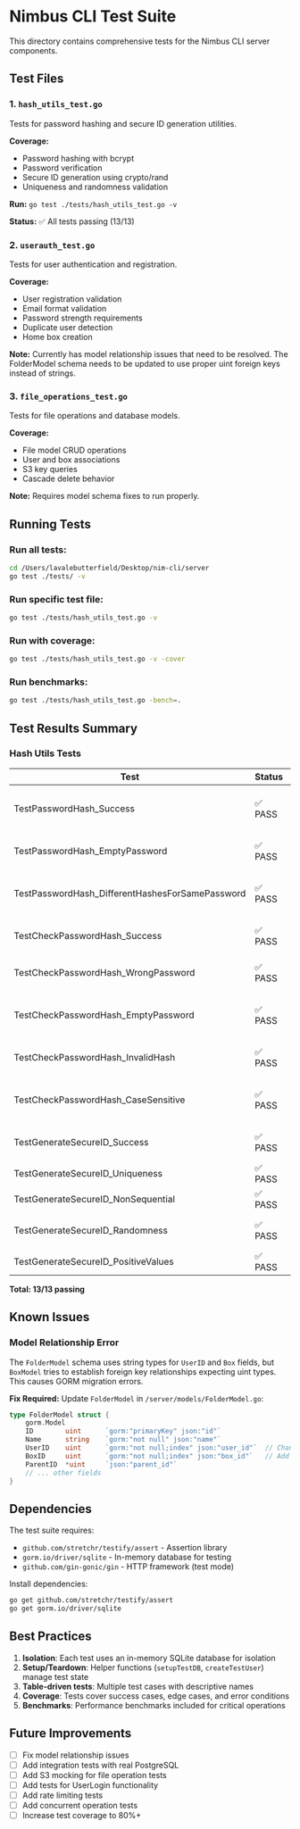 # Nimbus CLI Test Suite

This directory contains comprehensive tests for the Nimbus CLI server components.

## Test Files

### 1. `hash_utils_test.go`
Tests for password hashing and secure ID generation utilities.

**Coverage:**
- Password hashing with bcrypt
- Password verification
- Secure ID generation using crypto/rand
- Uniqueness and randomness validation

**Run:** `go test ./tests/hash_utils_test.go -v`

**Status:** ✅ All tests passing (13/13)

### 2. `userauth_test.go`
Tests for user authentication and registration.

**Coverage:**
- User registration validation
- Email format validation
- Password strength requirements
- Duplicate user detection
- Home box creation

**Note:** Currently has model relationship issues that need to be resolved. The FolderModel schema needs to be updated to use proper uint foreign keys instead of strings.

### 3. `file_operations_test.go`
Tests for file operations and database models.

**Coverage:**
- File model CRUD operations
- User and box associations
- S3 key queries
- Cascade delete behavior

**Note:** Requires model schema fixes to run properly.

## Running Tests

### Run all tests:
```bash
cd /Users/lavalebutterfield/Desktop/nim-cli/server
go test ./tests/ -v
```

### Run specific test file:
```bash
go test ./tests/hash_utils_test.go -v
```

### Run with coverage:
```bash
go test ./tests/hash_utils_test.go -v -cover
```

### Run benchmarks:
```bash
go test ./tests/hash_utils_test.go -bench=.
```

## Test Results Summary

### Hash Utils Tests
| Test | Status | Description |
|------|--------|-------------|
| TestPasswordHash_Success | ✅ PASS | Basic password hashing works |
| TestPasswordHash_EmptyPassword | ✅ PASS | Handles empty passwords |
| TestPasswordHash_DifferentHashesForSamePassword | ✅ PASS | Salting produces unique hashes |
| TestCheckPasswordHash_Success | ✅ PASS | Correct password verification |
| TestCheckPasswordHash_WrongPassword | ✅ PASS | Rejects wrong passwords |
| TestCheckPasswordHash_EmptyPassword | ✅ PASS | Rejects empty password attempts |
| TestCheckPasswordHash_InvalidHash | ✅ PASS | Handles invalid hash format |
| TestCheckPasswordHash_CaseSensitive | ✅ PASS | Password checking is case-sensitive |
| TestGenerateSecureID_Success | ✅ PASS | ID generation works |
| TestGenerateSecureID_Uniqueness | ✅ PASS | 1000 IDs all unique |
| TestGenerateSecureID_NonSequential | ✅ PASS | IDs are not sequential |
| TestGenerateSecureID_Randomness | ✅ PASS | Good distribution of values |
| TestGenerateSecureID_PositiveValues | ✅ PASS | All IDs are positive |

**Total: 13/13 passing**

## Known Issues

### Model Relationship Error
The `FolderModel` schema uses string types for `UserID` and `Box` fields, but `BoxModel` tries to establish foreign key relationships expecting uint types. This causes GORM migration errors.

**Fix Required:**
Update `FolderModel` in `/server/models/FolderModel.go`:
```go
type FolderModel struct {
    gorm.Model
    ID        uint      `gorm:"primaryKey" json:"id"`
    Name      string    `gorm:"not null" json:"name"`
    UserID    uint      `gorm:"not null;index" json:"user_id"`  // Change from string to uint
    BoxID     uint      `gorm:"not null;index" json:"box_id"`   // Add BoxID field as uint
    ParentID  *uint     `json:"parent_id"`
    // ... other fields
}
```

## Dependencies

The test suite requires:
- `github.com/stretchr/testify/assert` - Assertion library
- `gorm.io/driver/sqlite` - In-memory database for testing
- `github.com/gin-gonic/gin` - HTTP framework (test mode)

Install dependencies:
```bash
go get github.com/stretchr/testify/assert
go get gorm.io/driver/sqlite
```

## Best Practices

1. **Isolation**: Each test uses an in-memory SQLite database for isolation
2. **Setup/Teardown**: Helper functions (`setupTestDB`, `createTestUser`) manage test state
3. **Table-driven tests**: Multiple test cases with descriptive names
4. **Coverage**: Tests cover success cases, edge cases, and error conditions
5. **Benchmarks**: Performance benchmarks included for critical operations

## Future Improvements

- [ ] Fix model relationship issues
- [ ] Add integration tests with real PostgreSQL
- [ ] Add S3 mocking for file operation tests
- [ ] Add tests for UserLogin functionality
- [ ] Add rate limiting tests
- [ ] Add concurrent operation tests
- [ ] Increase test coverage to 80%+
